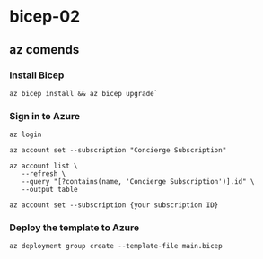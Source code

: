 # bicep-02

## az comends

### Install Bicep
```
az bicep install && az bicep upgrade`
```

### Sign in to Azure
```
az login
```

```
az account set --subscription "Concierge Subscription"
```

```
az account list \
   --refresh \
   --query "[?contains(name, 'Concierge Subscription')].id" \
   --output table
```

```
az account set --subscription {your subscription ID}
```

### Deploy the template to Azure
```
az deployment group create --template-file main.bicep
```
